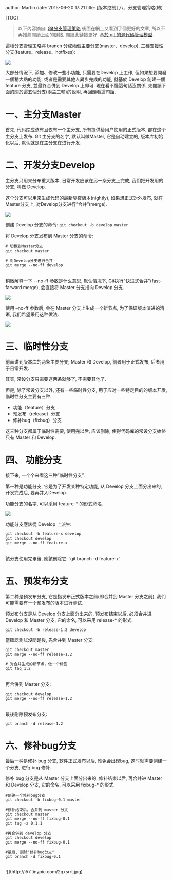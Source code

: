 author: Martin
date: 2015-06-20 17:21
title: [版本控制] 八、分支管理策略(轉)

[TOC]

> 以下內容摘自: [Git分支管理策略](http://www.ruanyifeng.com/blog/2012/07/git.html)
後面在網上又看到了個更好的文章, 所以不再推薦閱讀上面的鏈接, 閱讀此鏈接更好: [基於 git 的源代碼管理模型](http://www.ituring.com.cn/article/56870).

這種分支管理策略將 branch 分成兩個主要分支(master、develop), 三種支援性分支(feature、release、hotfixes):

![](http://i59.tinypic.com/fn6xe8.jpg)

大部分情況下, 添加、修改一些小功能, 只需要在Develop 上工作, 但如果想要開發一個稍大點的功能, 或者是需要其他人異步完成的功能, 就基於 Develop 創建一個 feature 分支, 並最終合併到 Develop 上即可.
現在看不懂這句話沒關係, 先閱讀下面的關於這五個分支(兩主三輔)的說明, 再回頭看這句話.

# 一、主分支Master
首先, 代码库应该有且仅有一个主分支, 所有提供给用户使用的正式版本, 都在这个主分支上发布.
Git 主分支的名字, 默认叫做Master, 它是自动建立的, 版本库初始化以后, 默认就是在主分支在进行开发.

# 二、开发分支Develop
主分支只用来分布重大版本, 日常开发应该在另一条分支上完成, 我们把开发用的分支, 叫做 Develop.

这个分支可以用来生成代码的最新隔夜版本(nightly), 如果想正式对外发布, 就在Master分支上, 对Develop分支进行”合并”(merge).

![](http://i62.tinypic.com/2mnodcg.jpg)

创建 Develop 分支的命令: `git checkout -b develop master`

将 Develop 分支发布到 Master 分支的命令:

```
# 切换到Master分支
git checkout master

# 对Develop分支进行合并
git merge --no-ff develop
```
<br>
稍微解释一下 --no-ff 参数是什么意思, 默认情况下, Git执行"快进式合并"(fast-farward merge), 会直接将 Master 分支指向 Develop 分支.

![](http://i59.tinypic.com/25ywrj4.jpg)

使用 –no-ff 参数后, 会在 Master 分支上生成一个新节点, 为了保证版本演进的清晰, 我们希望采用这种做法.

![](http://i62.tinypic.com/2hoa16g.jpg)

# 三、临时性分支
前面讲到版本库的两条主要分支; Master 和 Develop, 前者用于正式发布, 后者用于日常开发.

其实, 常设分支只需要这两条就够了, 不需要其他了.

但是, 除了常设分支以外, 还有一些临时性分支, 用于应对一些特定目的的版本开发, 临时性分支主要有三种:

- 功能（feature）分支
- 预发布（release）分支
- 修补bug（fixbug）分支

这三种分支都属于临时性需要, 使用完以后, 应该删除, 使得代码库的常设分支始终只有 Master 和 Develop.

# 四、 功能分支
接下来, 一个个来看这三种”临时性分支”.

第一种是功能分支, 它是为了开发某种特定功能, 从 Develop 分支上面分出来的, 开发完成后, 要再并入Develop.

功能分支的名字, 可以采用 feature-* 的形式命名.

![](http://i60.tinypic.com/21ezrs6.jpg)

功能分支應該從 Develop 上派生:

```
git checkout -b feature-x develop
git checkout develop
git merge --no-ff feature-x
```
<br>
該分支使用完畢後, 應該刪除它: `git branch -d feature-x`


# 五、预发布分支
第二种是预发布分支, 它是指发布正式版本之前(即合并到 Master 分支之前), 我们可能需要有一个预发布的版本进行测试.

预发布分支是从 Develop 分支上面分出来的, 预发布结束以后, 必须合并进 Develop 和 Master 分支, 它的命名, 可以采用 release-* 的形式.

`git checkout -b release-1.2 develop`

當確認測試沒問題後, 先合并到 Master 分支:

```
git checkout master
git merge --no-ff release-1.2

# 对合并生成的新节点，做一个标签
git tag 1.2
```
<br>
再合併到 Master 分支:

```
git checkout develop
git merge --no-ff release-1.2
```
<br>
最後刪除预发布分支:

`git branch -d release-1.2`

# 六、修补bug分支
最后一种是修补 bug 分支, 软件正式发布以后, 难免会出现bug, 这时就需要创建一个分支, 进行 bug 修补.

修补 bug 分支是从 Master 分支上面分出来的, 修补结束以后, 再合并进 Master 和 Develop 分支, 它的命名, 可以采用 fixbug-* 的形式.

```
#创建一个修补bug分支
git checkout -b fixbug-0.1 master

#修补结束后，合并到 master 分支
git checkout master
git merge --no-ff fixbug-0.1
git tag -a 0.1.1

#再合併到 develop 分支
git checkout develop
git merge --no-ff fixbug-0.1

#最后, 删除"修补bug分支"
git branch -d fixbug-0.1
```
<br>
![](http://i57.tinypic.com/2qxsrrt.jpg)
